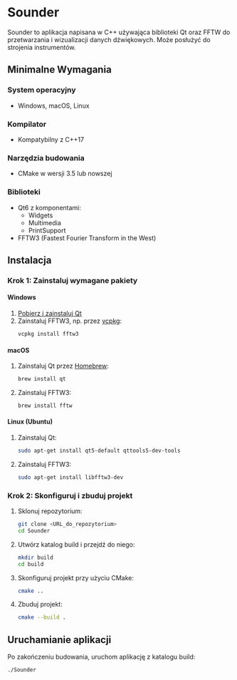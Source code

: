 # Sounder

Sounder to aplikacja napisana w C++ używająca biblioteki Qt oraz FFTW do przetwarzania i wizualizacji danych dźwiękowych. Może posłużyć do strojenia instrumentów.

## Minimalne Wymagania

### System operacyjny
- Windows, macOS, Linux

### Kompilator
- Kompatybilny z C++17

### Narzędzia budowania
- CMake w wersji 3.5 lub nowszej

### Biblioteki
- Qt6 z komponentami:
  - Widgets
  - Multimedia
  - PrintSupport
- FFTW3 (Fastest Fourier Transform in the West)

## Instalacja

### Krok 1: Zainstaluj wymagane pakiety

#### Windows
1. [Pobierz i zainstaluj Qt](https://www.qt.io/download-qt-installer)
2. Zainstaluj FFTW3, np. przez [vcpkg](https://github.com/microsoft/vcpkg):
    ```sh
    vcpkg install fftw3
    ```

#### macOS
1. Zainstaluj Qt przez [Homebrew](https://brew.sh/):
    ```sh
    brew install qt
    ```
2. Zainstaluj FFTW3:
    ```sh
    brew install fftw
    ```

#### Linux (Ubuntu)
1. Zainstaluj Qt:
    ```sh
    sudo apt-get install qt5-default qttools5-dev-tools
    ```
2. Zainstaluj FFTW3:
    ```sh
    sudo apt-get install libfftw3-dev
    ```

### Krok 2: Skonfiguruj i zbuduj projekt

1. Sklonuj repozytorium:
    ```sh
    git clone <URL_do_repozytorium>
    cd Sounder
    ```
2. Utwórz katalog build i przejdź do niego:
    ```sh
    mkdir build
    cd build
    ```
3. Skonfiguruj projekt przy użyciu CMake:
    ```sh
    cmake ..
    ```
4. Zbuduj projekt:
    ```sh
    cmake --build .
    ```

## Uruchamianie aplikacji

Po zakończeniu budowania, uruchom aplikację z katalogu build:
```sh
./Sounder
